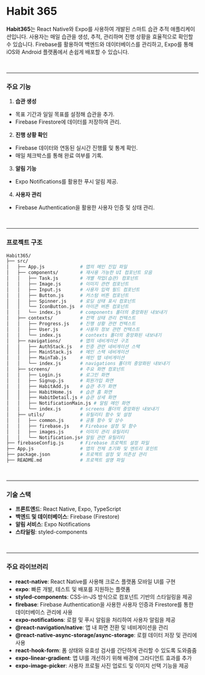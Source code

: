 # Habit 365
**Habit365**는 React Native와 Expo를 사용하여 개발된 스마트 습관 추적 애플리케이션입니다. 사용자는 매일 습관을 생성, 추적, 관리하며 진행 상황을 효율적으로 확인할 수 있습니다. Firebase를 활용하여 백엔드와 데이터베이스를 관리하고, Expo를 통해 iOS와 Android 플랫폼에서 손쉽게 배포할 수 있습니다.

<br/>

---

### 주요 기능
1. **습관 생성**

- 목표 기간과 일일 목표를 설정해 습관을 추가.
- Firebase Firestore에 데이터를 저장하여 관리.

2. **진행 상황 확인**
- Firebase 데이터와 연동된 실시간 진행률 및 통계 확인.
- 매일 체크박스를 통해 완료 여부를 기록.

3. **알림 기능**
- Expo Notifications를 활용한 푸시 알림 제공.

4. **사용자 관리**
- Firebase Authentication을 활용한 사용자 인증 및 상태 관리.

<br/>

---
### 프로젝트 구조
```graphql
Habit365/
├── src/
│   ├── App.js             # 앱의 메인 진입 파일
│   ├── components/        # 재사용 가능한 UI 컴포넌트 모음
│   │   ├── Task.js        # 개별 작업(습관) 컴포넌트
│   │   ├── Image.js       # 이미지 관련 컴포넌트
│   │   ├── Input.js       # 사용자 입력 필드 컴포넌트
│   │   ├── Button.js      # 커스텀 버튼 컴포넌트
│   │   ├── Spinner.js     # 로딩 상태 표시 컴포넌트
│   │   └── IconButton.js  # 아이콘 버튼 컴포넌트
│   │   └── index.js       # components 폴더의 중앙화된 내보내기
│   ├── contexts/          # 전역 상태 관리 컨텍스트
│   │   ├── Progress.js    # 진행 상황 관련 컨텍스트
│   │   ├── User.js        # 사용자 정보 관련 컨텍스트
│   │   └── index.js       # contexts 폴더의 중앙화된 내보내기
│   ├── navigations/       # 앱의 네비게이션 구조
│   │   ├── AuthStack.js   # 인증 관련 네비게이션 스택
│   │   ├── MainStack.js   # 메인 스택 네비게이션
│   │   ├── MainTab.js     # 메인 탭 네비게이션
│   │   └── index.js       # navigations 폴더의 중앙화된 내보내기
│   ├── screens/           # 주요 화면 컴포넌트
│   │   ├── Login.js       # 로그인 화면
│   │   ├── Signup.js      # 회원가입 화면
│   │   ├── HabitAdd.js    # 습관 추가 화면
│   │   ├── HabitHome.js   # 습관 홈 화면
│   │   ├── HabitDetail.js # 습관 상세 화면
│   │   ├── NotificationMain.js # 알림 메인 화면
│   │   └── index.js       # screens 폴더의 중앙화된 내보내기
│   ├── utils/             # 유틸리티 함수 및 설정
│   │   ├── common.js      # 공통 함수 및 상수
│   │   ├── firebase.js    # Firebase 설정 및 함수
│   │   ├── images.js      # 이미지 관리 유틸리티
│   │   └── Notification.js# 알림 관련 유틸리티
├── firebaseConfig.js      # Firebase 프로젝트 설정 파일
├── App.js                 # 앱의 전체 초기화 및 엔트리 포인트
├── package.json           # 프로젝트 설정 및 의존성 관리
├── README.md              # 프로젝트 설명 파일
```

<br/>

---

### 기술 스택
- **프론트엔드**: React Native, Expo, TypeScript
- **백엔드 및 데이터베이스**: Firebase (Firestore)
- **알림 서비스**: Expo Notifications
- **스타일링**: styled-components

<br/>

---

### 주요 라이브러리
- **react-native**: React Native를 사용해 크로스 플랫폼 모바일 UI를 구현
- **expo**: 빠른 개발, 테스트 및 배포를 지원하는 플랫폼
- **styled-components**: CSS-in-JS 방식으로 컴포넌트 기반의 스타일링을 제공
- **firebase**: Firebase Authentication을 사용한 사용자 인증과 Firestore를 통한 데이터베이스 관리에 사용
- **expo-notifications**: 로컬 및 푸시 알림을 처리하여 사용자 알림을 제공
- **@react-navigation/native**: 앱 내 화면 전환 및 네비게이션을 관리
- **@react-native-async-storage/async-storage**: 로컬 데이터 저장 및 관리에 사용
- **react-hook-form**: 폼 상태와 유효성 검사를 간단하게 관리할 수 있도록 도와줌줌
- **expo-linear-gradient**: 앱 UI를 개선하기 위해 배경에 그라디언트 효과를 추가
- **expo-image-picker**: 사용자 프로필 사진 업로드 및 이미지 선택 기능을 제공